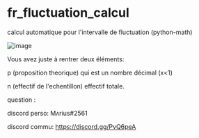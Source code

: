 # fr_fluctuation_calcul
calcul automatique pour l'intervalle de fluctuation (python-math)







![image](https://user-images.githubusercontent.com/84912528/119824438-32e47f80-bef6-11eb-996b-b84dbade31bc.png)

Vous avez juste à rentrer deux éléments:

p (proposition theorique) qui est un nombre décimal (x<1)

n (effectif de l'echentillon) effectif totale.



question :

discord perso: Mʌrius#2561

discord commu: https://discord.gg/PvQ6peA

